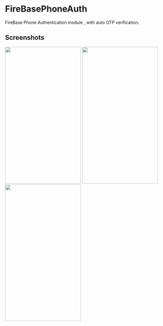 # FireBasePhoneAuth
FireBase Phone Authentication module , with auto OTP verification.
## Screenshots
<img src="https://user-images.githubusercontent.com/35894390/50425543-46134100-089f-11e9-8217-683377cd45dd.jpg" width="250" height="450"/> <img src="https://user-images.githubusercontent.com/35894390/50425545-4ad7f500-089f-11e9-8f05-6c2ef6002eae.png" width="250" height="450"/>
<img src="https://user-images.githubusercontent.com/35894390/50425550-51ff0300-089f-11e9-90d3-34e37a561239.jpg" width="250" height="450"/>
